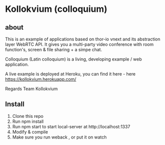 # Kollokvium (colloquium)

## about
This is an example of applications based on thor-io vnext and its abstraction layer WebRTC API. It gives you a multi-party video conference with room function's, screen & file sharing + a simpe chat.

Colloquium (Latin colloquium) is a living, developing example / web application.

A live example is deployed at Heroku, you can find it here - here https://kollokvium.herokuapp.com/

Regards
 Team Kollokvium

## Install 

1. Clone this repo
2. Run npm install 
3. Run npm start to start local-server at http://localhost:1337 
4. Modify & compile
5. Make sure you run weback , or put it on watch 





